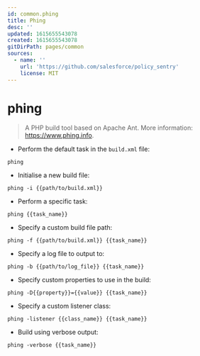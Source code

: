 ```yaml
---
id: common.phing
title: Phing
desc: ''
updated: 1615655543078
created: 1615655543078
gitDirPath: pages/common
sources:
  - name: ''
    url: 'https://github.com/salesforce/policy_sentry'
    license: MIT
---
```

# phing

> A PHP build tool based on Apache Ant.
> More information: <https://www.phing.info>.

- Perform the default task in the `build.xml` file:

`phing`

- Initialise a new build file:

`phing -i {{path/to/build.xml}}`

- Perform a specific task:

`phing {{task_name}}`

- Specify a custom build file path:

`phing -f {{path/to/build.xml}} {{task_name}}`

- Specify a log file to output to:

`phing -b {{path/to/log_file}} {{task_name}}`

- Specify custom properties to use in the build:

`phing -D{{property}}={{value}} {{task_name}}`

- Specify a custom listener class:

`phing -listener {{class_name}} {{task_name}}`

- Build using verbose output:

`phing -verbose {{task_name}}`


